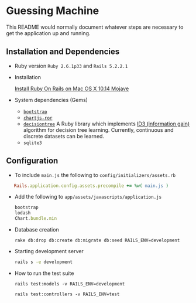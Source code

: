 # Guessing Machine

This README would normally document whatever steps are necessary to get the
application up and running.

## Installation and Dependencies

* Ruby version `Ruby 2.6.1p33` and `Rails 5.2.2.1`

* Installation

  [Install Ruby On Rails on Mac OS X 10.14 Mojave](https://gorails.com/setup/osx/10.14-mojave)

* System dependencies (Gems)
  - [`bootstrap`](https://github.com/twbs/bootstrap-rubygem)
  - [`chartjs-ror`](https://www.chartjs.org/samples/latest/)
  - [`decisiontree`](https://github.com/igrigorik/decisiontree)
  A Ruby library which implements [ID3 (information gain)](https://en.wikipedia.org/wiki/ID3_algorithm) algorithm for decision tree learning. Currently, continuous and discrete datasets can be learned.
  - `sqlite3`

## Configuration
  - To include `main.js` the following to `config/initializers/assets.rb`

   ```ruby
      Rails.application.config.assets.precompile += %w( main.js )
   ````

  - Add the following to `app/assets/javascripts/application.js`

    ```javascript
    bootstrap
    lodash
    Chart.bundle.min
    ```

* Database creation
  ```
  rake db:drop db:create db:migrate db:seed RAILS_ENV=development
  ```

* Starting development server
  ```bash
  rails s -e development
  ```


* How to run the test suite
  ```
  rails test:models -v RAILS_ENV=development
  ```

  ```
  rails test:controllers -v RAILS_ENV=test
  ```
